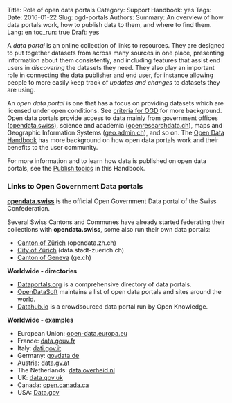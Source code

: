 Title: Role of open data portals
Category: Support
Handbook: yes
Tags:
Date: 2016-01-22
Slug: ogd-portals
Authors:
Summary: An overview of how data portals work, how to publish data to them, and where to find them.
Lang: en
toc_run: true
Draft: yes


A *data portal* is an online collection of links to resources. They are designed to put together datasets from across many sources in one place, presenting information about them consistently, and including features that assist end users in *discovering* the datasets they need. They also play an important role in connecting the data publisher and end user, for instance allowing people to more easily keep track of *updates and changes* to datasets they are using.

An *open data portal* is one that has a focus on providing datasets which are licensed under open conditions. See [criteria for OGD](/identify/criteria) for more background. Open data portals provide access to data mainly from government offices ([opendata.swiss](/publish/opendata-swiss)), science and academia ([openresearchdata.ch](http://openresearchdata.ch)), maps and Geographic Information Systems ([geo.admin.ch](http://geo.admin.ch)), and so on. The [Open Data Handbook](http://opendatahandbook.org/guide/en/how-to-open-up-data/#for-government) has more background on how open data portals work and their benefits to the user community.

For more information and to learn how data is published on open data portals, see the [Publish topics](/category/publish/) in this Handbook.

### Links to Open Government Data portals

**[opendata.swiss](http://opendata.swiss)** is the official Open Government Data portal of the Swiss Confederation.

Several Swiss Cantons and Communes have already started federating their collections with **opendata.swiss**, some also run their own data portals:

- [Canton of Zürich](http://opendata.zh.ch/) (opendata.zh.ch)
- [City of Zürich](http://data.stadt-zuerich.ch/) (data.stadt-zuerich.ch)
- [Canton of Geneva](http://ge.ch/sitg/donnees) (ge.ch)

**Worldwide - directories**

- [Dataportals.org](http://dataportals.org/) is a comprehensive directory of data portals.
- [OpenDataSoft](https://www.opendatasoft.com/a-comprehensive-list-of-all-open-data-portals-around-the-world/) maintains a list of open data portals and sites around the world.
- [Datahub.io](http://datahub.io) is a crowdsourced data portal run by Open Knowledge.

**Worldwide - examples**

- European Union: [open-data.europa.eu](http://open-data.europa.eu/en/data/)
- France: [data.gouv.fr](http://www.data.gouv.fr/fr/)
- Italy: [dati.gov.it](http://www.dati.gov.it/)
- Germany: [govdata.de](https://www.govdata.de/)
- Austria: [data.gv.at](https://www.data.gv.at/)
- The Netherlands: [data.overheid.nl](https://data.overheid.nl/)
- UK: [data.gov.uk](https://data.gov.uk/)
- Canada: [open.canada.ca](http://open.canada.ca/en/open-data)
- USA: [Data.gov](https://www.data.gov/open-gov/)
